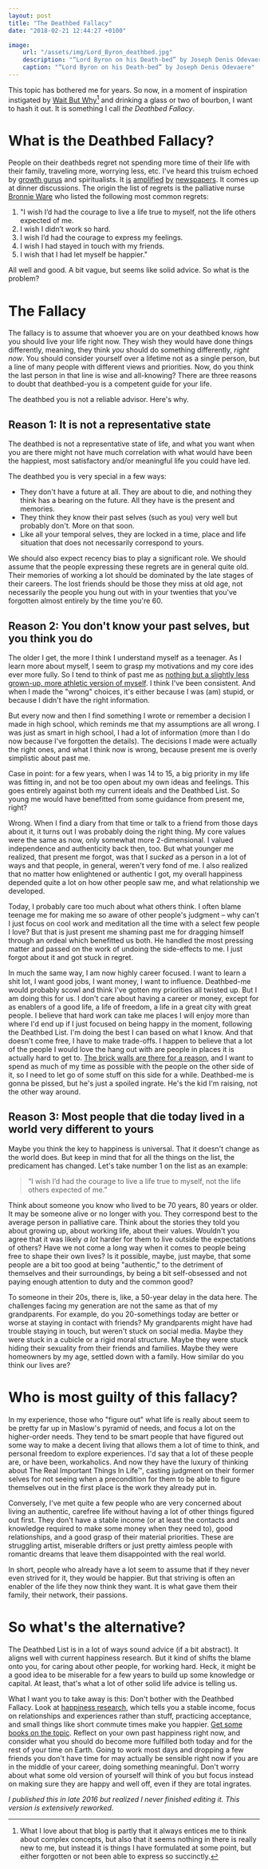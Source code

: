```yaml
---
layout: post
title: "The Deathbed Fallacy"
date: "2018-02-21 12:44:27 +0100"

image:
    url: "/assets/img/Lord_Byron_deathbed.jpg"
    description: "“Lord Byron on his Death-bed” by Joseph Denis Odevaere"
    caption: "“Lord Byron on his Death-bed” by Joseph Denis Odevaere"
---
```



This topic has bothered me for years. So now, in a moment of inspiration instigated by [Wait But Why][wbw][^1] and drinking a glass or two of bourbon, I want to hash it out. It is something I call *the Deathbed Fallacy*.


# What is the Deathbed Fallacy?

People on their deathbeds regret not spending more time of their life with their family, traveling more, worrying less, etc. I've heard this truism echoed by [growth gurus](http://www.thelawofattraction.com/the-top-5-regrets-people-reveal-they-have-on-their-deathbed/) and spiritualists. It [is](https://www.huffingtonpost.com/bronnie-ware/top-5-regrets-of-the-dyin_b_1220965.html) [amplified](https://www.theguardian.com/lifeandstyle/2012/feb/01/top-five-regrets-of-the-dying) [by](http://www.independent.co.uk/life-style/palliative-nurse-shares-the-most-common-regrets-of-her-patients-a6821061.html) [newspapers](http://www.businessinsider.com/5-things-people-regret-on-their-deathbed-2013-12). It comes up at dinner discussions. The origin the list of regrets is the palliative nurse [Bronnie Ware][deathbed] who listed the following most common regrets:

1. "I wish I’d had the courage to live a life true to myself, not the life others expected of me.
2. I wish I didn’t work so hard.
3. I wish I’d had the courage to express my feelings.
4. I wish I had stayed in touch with my friends.
5. I wish that I had let myself be happier."

All well and good. A bit vague, but seems like solid advice. So what is the
problem?

# The Fallacy

The fallacy is to assume that whoever you are on your deathbed knows how you should live your life right now. They wish they would have done things differently, meaning, they think *you* should do something differently, *right now*. You should consider yourself over a lifetime not as a single person, but a line of many people with different views and priorities. Now, do you think the last person in that line is wise and all-knowing? There are three reasons to doubt that deathbed-you is a competent guide for your life.

The deathbed you is not a reliable advisor. Here's why.

## Reason 1: It is not a representative state

The deathbed is not a representative state of life, and what you want when you
are there might not have much correlation with what would have been the happiest, most satisfactory and/or meaningful life you could have led.

The deathbed you is very special in a few ways:

* They don't have a future at all. They are about to die, and nothing they
  think has a bearing on the future. All they have is the present and memories.
* They think they know their past selves (such as you) very well but probably
  don't. More on that soon.
* Like all your temporal selves, they are locked in a time, place and life
  situation that does not necessarily correspond to yours.

We should also expect recency bias to play a significant role. We should assume that the people expressing these regrets are in general quite old. Their memories of working a lot should be dominated by the late stages of their careers. The lost friends should be those they miss at old age, not necessarily the people you hung out with in your twenties that you've forgotten almost entirely by the time you're 60.

## Reason 2: You don't know your past selves, but you think you do

The older I get, the more I think I understand myself as a teenager. As I learn more about myself, I seem to grasp my motivations and my core ides ever more fully. So I tend to think of past me as [nothing but a slightly less grown-up, more athletic version of myself][smbc]. I think I've been consistent. And when I made the "wrong" choices, it's either because I was (am) stupid, or because I didn't have the right information.

But every now and then I find something I wrote or remember a decision I made in high school, which reminds me that my assumptions are all wrong. I was just as smart in high school, I had a lot of information (more than I do now because I've forgotten the details). The decisions I made were actually the right ones, and what I think now is wrong, because present me is overly simplistic about past me.

Case in point: for a few years, when I was 14 to 15, a big priority in my life was fitting in, and not be too open about my own ideas and feelings. This goes entirely against both my current ideals and the Deathbed List. So young me would have benefitted from some guidance from present me, right?

Wrong. When I find a diary from that time or talk to a friend from those days about it, it turns out I was probably doing the right thing. My core values were the same as now, only somewhat more 2-dimensional. I valued independence and authenticity back then, too. But what younger me realized, that present me forgot, was that I *sucked* as a person in a lot of ways and that people, in general, weren't very fond of me. I also realized that no matter how enlightened or authentic I got, my overall happiness depended quite a lot on how other people saw me, and what relationship we developed. 

Today, I probably care too much about what others think. I often blame teenage me for making me so aware of other people's judgment – why can't I just focus on cool work and meditation all the time with a select few people I love? But that is just present me shaming past me for dragging himself through an ordeal which benefitted us both. He handled the most pressing matter and passed on the work of undoing the side-effects to me. I just forgot about it and got stuck in regret.

In much the same way, I am now highly career focused. I want to learn a shit lot, I want good jobs, I want money, I want to influence. Deathbed-me would probably scowl and think I've gotten my priorities all twisted up. But I am doing this for us. I don't care about having a career or money, except for as enablers of a good life, a life of freedom, a life in a great city with great people. I believe that hard work can take me places I will enjoy more than where I'd end up if I just focused on being happy in the moment, following the Deathbed List. I'm doing the best I can based on what I know. And that doesn't come free, I have to make trade-offs. I happen to believe that a lot of the people I would love the hang out with are people in places it is actually hard to get to. [The brick walls are there for a reason][brick-walls], and I want to spend as much of my time as possible with the people on the other side of it, so I need to let go of some stuff on this side for a while. Deathbed-me is gonna be pissed, but he's just a spoiled ingrate. He's the kid I'm raising, not the other way around.

## Reason 3: Most people that die today lived in a world very different to yours

Maybe you think the key to happiness is universal. That it doesn't change as the world does. But keep in mind that for all the things on the list, the predicament has changed. Let's take number 1 on the list as an example:

> “I wish I’d had the courage to live a life true to myself, not the life others expected of me."

Think about someone you know who lived to be 70 years, 80 years or older. It may be someone alive or no longer with you. They correspond best to the average person in palliative care. Think about the stories they told you about growing up, about working life, about their values. Wouldn't you agree that it was likely *a lot* harder for them to live outside the expectations of others? Have we not come a long way when it comes to people being free to shape their own lives? Is it possible, maybe, just maybe, that some people are a bit too good at being "authentic," to the detriment of themselves and their surroundings, by being a bit self-obsessed and not paying enough attention to duty and the common good?

To someone in their 20s, there is, like, a 50-year delay in the data here. The challenges facing my generation are not the same as that of my grandparents. For example, do you 20-somethings today are better or worse at staying in contact with friends? My grandparents might have had trouble staying in touch, but weren't stuck on social media. Maybe they were stuck in a cubicle or a rigid moral structure. Maybe they were stuck hiding their sexuality from their friends and families. Maybe they were homeowners by my age, settled down with a family. How similar do you think our lives are?

# Who is most guilty of this fallacy?

In my experience, those who "figure out" what life is really about seem to be pretty far
up in Maslow's pyramid of needs, and focus a lot on the higher-order needs. They tend to be smart people that have figured out some way to make a decent living that allows them a lot of time to think, and personal freedom to explore experiences. I'd say that a lot of these people are, or have been, workaholics. And now they have the luxury of thinking about The Real Important Things In Life™, casting judgment on their former selves for not seeing when a precondition for them to be able to figure themselves out in the first place is the work they already put in.

Conversely, I've met quite a few people who are very concerned about living an authentic, carefree life without having a lot of other things figured out first. They don't have a stable income (or at least the contacts and knowledge required to make some money when they need to), good relationships, and a good grasp of their material priorities. These are struggling artist, miserable drifters or just pretty aimless people with romantic dreams that leave them disappointed with the real world.

In short, people who already have a lot seem to assume that if they never even strived for it, they would be happier. But that striving is often an enabler of the life they now think they want. It is what gave them their family, their network, their passions.

# So what's the alternative?

The Deathbed List is in a lot of ways sound advice (if a bit abstract). It aligns well with current happiness research. But it kind of shifts the blame onto you, for caring about other people, for working hard. Heck, it might be a good idea to be miserable for a few years to build up some knowledge or capital. At least, that's what a lot of other solid life advice is telling us.

What I want you to take away is this: Don't bother with the Deathbed Fallacy. Look at [happiness research](https://en.wikipedia.org/wiki/Grant_Study), which tells you a stable income, focus on relationships and experiences rather than stuff, practicing acceptance, and small things like short commute times make you happier. [Get some books on the topic](https://www.happinessresearchinstitute.com/books). Reflect on your own past happiness right now, and consider what you should do become more fulfilled both today and for the rest of your time on Earth. Going to work most days and dropping a few friends you don't have time for may actually be sensible right now if you are in the middle of your career, doing something meaningful. Don't worry about what some old version of yourself will think of you but focus instead on making sure they are happy and well off, even if they are total ingrates.

*I published this in late 2016 but realized I never finished editing it. This version is extensively reworked.*

[wbw]: http://waitbutwhy.com/2014/10/religion-for-the-nonreligious.html
[deathbed]: http://bronnieware.com/regrets-of-the-dying/
[smbc]: http://www.smbc-comics.com/?id=3474
[brick-walls]: https://www.youtube.com/watch?v=ji5_MqicxSo&ab_channel=CarnegieMellonUniversity
[^1]: What I love about that blog is partly that it always entices me to think about complex concepts, but also that it seems nothing in there is really new to me, but instead it is things I have formulated at some point, but either forgotten or not been able to express so succinctly.
